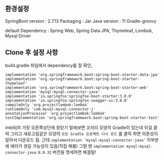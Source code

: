 ## 환경설정

SpringBoot version : 2.7.13
Packaging : Jar
Java version : 11
Gradle-groovy

default Dependency :
    Spring Web, Spring Data JPA, Thymeleaf, Lombok, Mysql Driver

## Clone 후 설정 사항
build.gradle 파일에서 dependency를 잘 확인,
```
implementation 'org.springframework.boot:spring-boot-starter-data-jpa'
implementation 'org.springframework.boot:spring-boot-starter-thymeleaf'
implementation 'org.springframework.boot:spring-boot-starter-web'
implementation 'mysql:mysql-connector-java'
implementation 'io.springfox:springfox-boot-starter:3.0.0'
implementation 'io.springfox:springfox-swagger-ui:3.0.0'
compileOnly 'org.projectlombok:lombok'
runtimeOnly 'com.mysql:mysql-connector-j'
annotationProcessor 'org.projectlombok:lombok'
testImplementation 'org.springframework.boot:spring-boot-starter-test'
```

intellij의 가장 오른쪽상단에 창닫기 밑에보면 코끼리 모양의 Gradle이 있는데 이걸 클릭
그리고 새로고침같은 모양의 `모든 Gradle 프로젝트 다시 로드` 를 클릭 하면 
의존성이 알아서 다운로드 됨. 근데 `implementation 'mysql:mysql-connector-java'` 이부분에 에러가
생길 가능성이 있음(직접 해봄) 그럴 땐 `implementation mysql:mysql-connector-java:8.0.32`
버전을 명세하면 해결됨!

